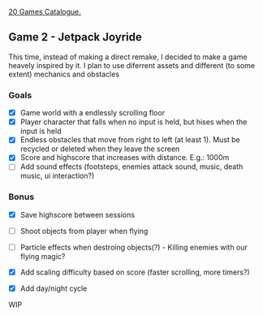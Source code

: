 [20 Games Catalogue.](https://github.com/yasukawa426/20-games-challenge-catalog)


## Game 2 - Jetpack Joyride

This time, instead of making a direct remake, I decided to make a game heavely inspired by it. I plan to use diferrent assets and different (to some extent) mechanics and obstacles

### Goals
- [x] Game world with a endlessly scrolling floor
- [x] Player character that falls when no input is held, but hises when the input is held
- [x] Endless obstacles that move from right to left (at least 1). Must be recycled or deleted when they leave the screen
- [x] Score and highscore that increases with distance. E.g.: 1000m
- [ ] Add sound effects (footsteps, enemies attack sound, music, death music, ui interaction?)
### Bonus
- [x] Save highscore between sessions
- [ ] Shoot objects from player when flying
- [ ] Particle effects when destroing objects(?) - Killing enemies with our flying magic?
- [x] Add scaling difficulty based on score (faster scrolling, more timers?)
- [x] Add day/night cycle


WIP
